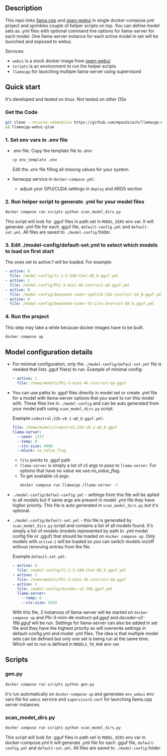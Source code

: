 ## Description

This repo links [llama.cpp](https://github.com/ggerganov/llama.cpp) and [open-webui](https://github.com/open-webui/open-webui) in single docker-compose.yml project and sprinkles couple of helper scripts on top. 
You can define model sets as .yml files with optional command line options for llama-server for each model. One llama-server instance for each active model in set will be launched and exposed to webui.

Services:

- `webui` is a stock docker image from [open-webui](https://github.com/open-webui/open-webui)
- `scripts` is an environment to run the helper scripts
- `llamacpp` for launching multiple llama-server using supervisord

## Quick start

It's developed and tested on linux. Not tested on other OSs

### Get the Code

```bash
git clone --recurse-submodules https://github.com/mpazdzioch/llamacpp-webui-glue.git
cd llamacpp-webui-glue
```

### 1. Set env vars in .env file

- .env file. Copy the template file to *.env*: 
  ```bash
  cp env_template .env
  ```
  Edit the *.env* file filling all missing values for your system.

- llamacpp service in `docker-compose.yml`:
  - adjust your GPU/CUDA settings in `deploy` and ARGS section

### 2. Run helper script to generate .yml for your model files
```bash
docker compose run scripts python scan_model_dirs.py
```

This script will look for .gguf files in path set in `MODEL_DIRS` env var.
It will generate .yml file for each .gguf file, `default-config.yml` and `default-set.yml`. All files are saved to `./model-config` folder.

### 3. Edit ./model-config/default-set.yml to select which models to load on first start
The ones set to active:1 will be loaded.
For example:
```yaml
- active: 0
  file: /model-config/Yi-1.5-34B-Chat-Q6_K.gguf.yml
- active: 1
  file: /model-config/Phi-3-mini-4k-instruct-q4.gguf.yml
- active: 0
  file: /model-config/deepseek-coder-symlink:33b-instruct-q4_0.gguf.yml
- active: 0
  file: /model-config/DeepSeek-Coder-V2-Lite-Instruct-Q6_K.gguf.yml
```

### 4. Run the project
This step may take a while because docker images have to be built.
```bash
docker compose up
```



## Model configuration details

- For minimal configuration, only the `./model-config/defaul-set.yml` file is needed that lists .gguf file(s) to run.
  Example of minimal config:
  ```yaml
  - active: 1
    file: /home/models/Phi-3-mini-4k-instruct-q4.gguf
  ```
- You can use paths to .gguf files directly in model set or create .yml file for a model with llama-server options that you want to run this model with. These files live in `./model-config` and can be auto generated from your model path using `scan_model_dirs.py` script. 

  Example `codestral:22b-v0.1-q8_0.gguf.yml`:
  ```yaml
  file: /home/models/codestral:22b-v0.1-q8_0.gguf
  llama-server:
    --seed: 1337
    --temp: 0
    --ctx-size: 4096
    --mlock: no_value_flag
  ```
  - `file` points to .gguf path
  - `llama-server` is simply a list of cli args to pass to `llama-server`. For options that have no value we use *no_value_flag*. 
  - To get available cli args: 
    ```bash
    docker compose run llamacpp /llama-server -h
    ```

- `./model-config/defaul-config.yml` - settings from this file will be aplied to all models but if same args are present in model .yml file they have higher priority. This file is auto generated in `scan_model_dirs.py` but it's optional.

- `./model-config/default-set.yml` - this file is generated by `scan_model_dirs.py` script and contains a list of all models found. It's simply a list of models (models represented by path to .yml model config file or .gguf) that should be loaded on `docker compose up`. Only models with `active:1` will be loaded so you can switch models on/off without removing entries from the file.

  Example `default-set.yml`:
  ```yaml
  - active: 0
    file: /model-config/Yi-1.5-34B-Chat-Q6_K.gguf.yml
  - active: 1
    file: /home/models/Phi-3-mini-4k-instruct-q4.gguf
  - active: 1
    file: /model-config/dscoder-v2-16b.gguf.yml
    llama-server:
      --temp: 0
      --ctx-size: 8192
  ```
  With this file, 2 instances of llama-server will be started on `docker compose up` and *Phi-3-mini-4k-instruct-q4.gguf* and *dscoder-v2-16b.gguf* will be run. Settings for llama-server can also be added in set file and they have the highest priority so will overwrite settings in default-config.yml and model .yml files.
  The idea is that multiple model sets can be defined but only one set is being run at the same time. Which set to run is defined in `MODELS_TO_RUN` env var.


## Scripts

### gen.py
```bash
docker compose run scripts python gen.py
```
it's run automatically on `docker-compose up` and generates `env_webui` env vars file for `webui` service and `supervisord.conf` for launching llama.cpp server instances.

### scan_model_dirs.py
```bash
docker compose run scripts python scan_model_dirs.py
```
This script will look for .gguf files in path set in `MODEL_DIRS` env var in docker-compose.yml
It will generate .yml file for each .gguf file, `default-config.yml` and `default-set.yml`. All files are saved to `./model-config` folder.

